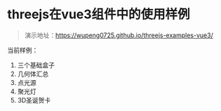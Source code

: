 # threejs在vue3组件中的使用样例

> 演示地址：https://wupeng0725.github.io/threejs-examples-vue3/

当前样例：

1. 三个基础盒子
2. 几何体汇总
3. 点光源
4. 聚光灯
5. 3D圣诞贺卡
